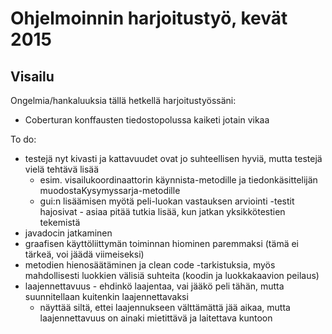 # Ohjelmoinnin harjoitustyö, kevät 2015

## Visailu

Ongelmia/hankaluuksia tällä hetkellä harjoitustyössäni:
- Coberturan konffausten tiedostopolussa kaiketi jotain vikaa

To do:
- testejä nyt kivasti ja kattavuudet ovat jo suhteellisen hyviä, mutta testejä vielä tehtävä lisää
  - esim. visailukoordinaattorin käynnista-metodille ja tiedonkäsittelijän muodostaKysymyssarja-metodille
  - gui:n lisäämisen myötä peli-luokan vastauksen arviointi -testit hajosivat - asiaa pitää tutkia lisää, kun jatkan yksikkötestien tekemistä
- javadocin jatkaminen
- graafisen käyttöliittymän toiminnan hiominen paremmaksi (tämä ei tärkeä, voi jäädä viimeiseksi)
- metodien hienosäätäminen ja clean code -tarkistuksia, myös mahdollisesti luokkien välisiä suhteita (koodin ja luokkakaavion peilaus)
- laajennettavuus - ehdinkö laajentaa, vai jääkö peli tähän, mutta suunnitellaan kuitenkin laajennettavaksi
  - näyttää siltä, ettei laajennukseen välttämättä jää aikaa, mutta laajennettavuus on ainaki mietittävä ja laitettava kuntoon

